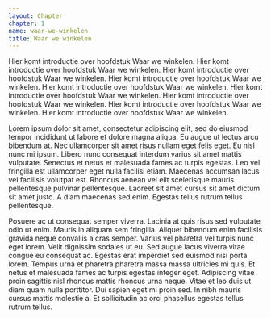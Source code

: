 ```yaml
---
layout: Chapter
chapter: 1
name: waar-we-winkelen
title: Waar we winkelen
---
```


Hier komt introductie over hoofdstuk Waar we winkelen. Hier komt introductie over hoofdstuk Waar we winkelen. Hier komt introductie over hoofdstuk Waar we winkelen. Hier komt introductie over hoofdstuk Waar we winkelen. Hier komt introductie over hoofdstuk Waar we winkelen. Hier komt introductie over hoofdstuk Waar we winkelen. Hier komt introductie over hoofdstuk Waar we winkelen. Hier komt introductie over hoofdstuk Waar we winkelen. Hier komt introductie over hoofdstuk Waar we winkelen.

Lorem ipsum dolor sit amet, consectetur adipiscing elit, sed do eiusmod tempor incididunt ut labore et dolore magna aliqua. Eu augue ut lectus arcu bibendum at. Nec ullamcorper sit amet risus nullam eget felis eget. Eu nisl nunc mi ipsum. Libero nunc consequat interdum varius sit amet mattis vulputate. Senectus et netus et malesuada fames ac turpis egestas. Leo vel fringilla est ullamcorper eget nulla facilisi etiam. Maecenas accumsan lacus vel facilisis volutpat est. Rhoncus aenean vel elit scelerisque mauris pellentesque pulvinar pellentesque. Laoreet sit amet cursus sit amet dictum sit amet justo. A diam maecenas sed enim. Egestas tellus rutrum tellus pellentesque.

Posuere ac ut consequat semper viverra. Lacinia at quis risus sed vulputate odio ut enim. Mauris in aliquam sem fringilla. Aliquet bibendum enim facilisis gravida neque convallis a cras semper. Varius vel pharetra vel turpis nunc eget lorem. Velit dignissim sodales ut eu. Sed augue lacus viverra vitae congue eu consequat ac. Egestas erat imperdiet sed euismod nisi porta lorem. Tempus urna et pharetra pharetra massa massa ultricies mi quis. Et netus et malesuada fames ac turpis egestas integer eget. Adipiscing vitae proin sagittis nisl rhoncus mattis rhoncus urna neque. Vitae et leo duis ut diam quam nulla porttitor. Dui sapien eget mi proin sed. In nibh mauris cursus mattis molestie a. Et sollicitudin ac orci phasellus egestas tellus rutrum tellus.
